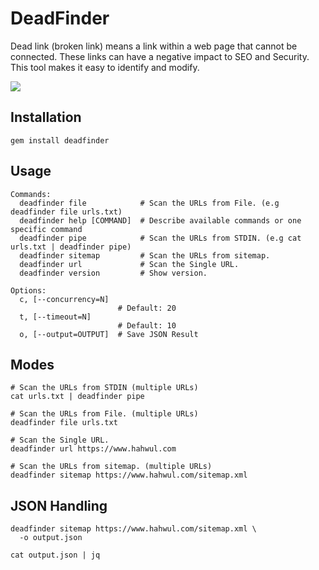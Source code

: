 # DeadFinder

Dead link (broken link) means a link within a web page that cannot be connected. These links can have a negative impact to SEO and Security. This tool makes it easy to identify and modify.

![](https://user-images.githubusercontent.com/13212227/192243070-0c960680-ae08-4f30-8cf9-0844eca7c5ea.png)

## Installation
```
gem install deadfinder
```

## Usage
```
Commands:
  deadfinder file            # Scan the URLs from File. (e.g deadfinder file urls.txt)
  deadfinder help [COMMAND]  # Describe available commands or one specific command
  deadfinder pipe            # Scan the URLs from STDIN. (e.g cat urls.txt | deadfinder pipe)
  deadfinder sitemap         # Scan the URLs from sitemap.
  deadfinder url             # Scan the Single URL.
  deadfinder version         # Show version.

Options:
  c, [--concurrency=N]
                        # Default: 20
  t, [--timeout=N]
                        # Default: 10
  o, [--output=OUTPUT]  # Save JSON Result
```

## Modes
```shell
# Scan the URLs from STDIN (multiple URLs)
cat urls.txt | deadfinder pipe

# Scan the URLs from File. (multiple URLs)
deadfinder file urls.txt

# Scan the Single URL.
deadfinder url https://www.hahwul.com

# Scan the URLs from sitemap. (multiple URLs)
deadfinder sitemap https://www.hahwul.com/sitemap.xml
```

## JSON Handling
```shell
deadfinder sitemap https://www.hahwul.com/sitemap.xml \
  -o output.json
  
cat output.json | jq
```
